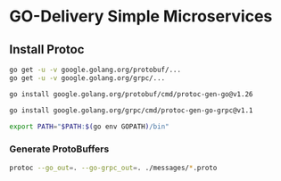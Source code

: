 # GO-Delivery Simple Microservices

## Install Protoc

```bash
go get -u -v google.golang.org/protobuf/...
go get -u -v google.golang.org/grpc/...

go install google.golang.org/protobuf/cmd/protoc-gen-go@v1.26

go install google.golang.org/grpc/cmd/protoc-gen-go-grpc@v1.1

export PATH="$PATH:$(go env GOPATH)/bin"
```

### Generate ProtoBuffers

```bash
protoc --go_out=. --go-grpc_out=. ./messages/*.proto
```
